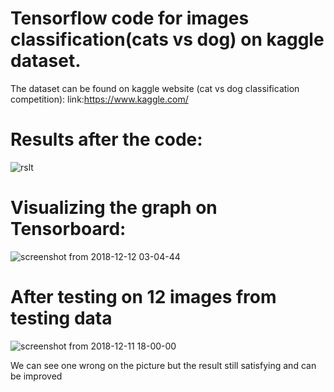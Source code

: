 # Tensorflow code for images classification(cats vs dog) on kaggle dataset.

The dataset can be found on kaggle website (cat vs dog classification competition):
link:https://www.kaggle.com/


# Results after the code:

![rslt](https://user-images.githubusercontent.com/44145876/49822722-eace5280-fdb8-11e8-8865-043d3d22a583.png)


# Visualizing the graph on Tensorboard:
![screenshot from 2018-12-12 03-04-44](https://user-images.githubusercontent.com/44145876/49823486-c1162b00-fdba-11e8-825e-4eaf407f8701.png)


# After testing on 12 images from testing data

![screenshot from 2018-12-11 18-00-00](https://user-images.githubusercontent.com/44145876/49824012-038c3780-fdbc-11e8-8e8e-e3dc70ad4a80.png)


We can see one wrong on the picture but the result still satisfying and can be improved

